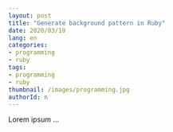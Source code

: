 ```yaml
---
layout: post
title: "Generate background pattern in Ruby"
date: 2020/03/19
lang: en
categories:
- programming
- ruby
tags:
- programming
- ruby
thumbnail: /images/programming.jpg
authorId: n
---
```

Lorem ipsum ...
